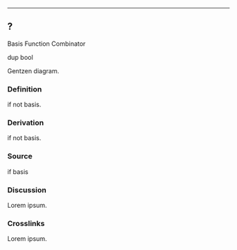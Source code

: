 ------------------------------------------------------------------------

## ?

Basis Function Combinator

dup bool

Gentzen diagram.

### Definition

if not basis.

### Derivation

if not basis.

### Source

if basis

### Discussion

Lorem ipsum.

### Crosslinks

Lorem ipsum.
